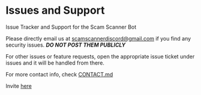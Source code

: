 # Issues and Support
Issue Tracker and Support for the Scam Scanner Bot

Please directly email us at [scamscannerdiscord@gmail.com](mailto:scamscannerdiscord@gmail.com) if you find any security issues. ***DO NOT POST THEM PUBLICLY***

For other issues or feature requests, open the appropriate issue ticket under issues and it will be handled from there.

For more contact info, check [CONTACT.md](CONTACT.md)

Invite [here](https://discord.com/api/oauth2/authorize?client_id=934128728794091550&permissions=1254936144966&scope=bot%20applications.commands)
